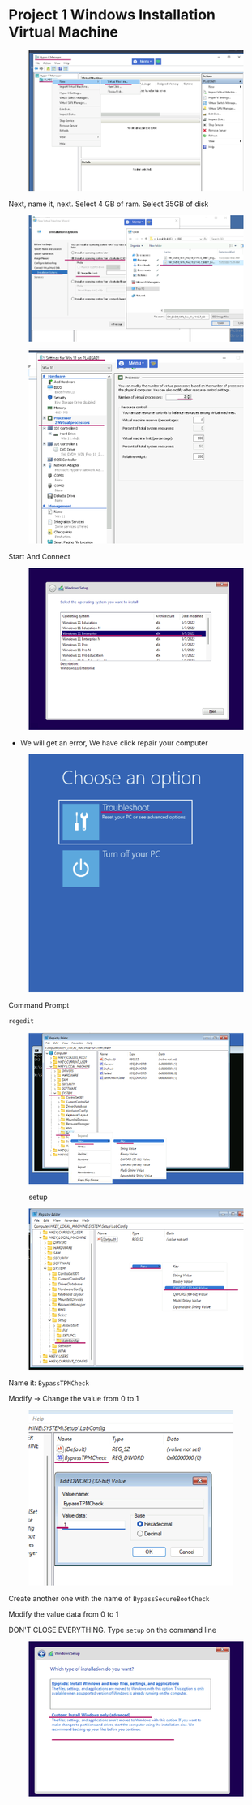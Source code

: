 # Project 1 Windows Installation Virtual Machine



<figure><img src="../../.gitbook/assets/image (3) (1) (1) (1) (1) (1) (1) (1) (1).png" alt=""><figcaption></figcaption></figure>

Next, name it, next. Select 4 GB of ram. Select 35GB of disk

<figure><img src="../../.gitbook/assets/image (1) (1) (1) (1) (1) (1) (1) (1) (1) (1) (1).png" alt=""><figcaption></figcaption></figure>

<figure><img src="../../.gitbook/assets/image (2) (1) (1) (1) (1) (1) (1) (1) (1) (1).png" alt=""><figcaption></figcaption></figure>

Start And Connect



<figure><img src="../../.gitbook/assets/image (3) (1) (1) (1) (1) (1) (1) (1) (1) (1).png" alt=""><figcaption></figcaption></figure>

* We will get an error, We have click repair your computer

<figure><img src="../../.gitbook/assets/image (4) (1) (1) (1) (1) (1) (1) (1) (1).png" alt=""><figcaption></figcaption></figure>

Command Prompt

```powershell
regedit
```

<figure><img src="../../.gitbook/assets/image (5) (1) (1) (1) (1) (1) (1).png" alt=""><figcaption><p>setup</p></figcaption></figure>

<figure><img src="../../.gitbook/assets/image (6) (1) (1) (1) (1).png" alt=""><figcaption></figcaption></figure>

Name it: `BypassTPMCheck`

Modify -> Change the value from 0 to 1

<figure><img src="../../.gitbook/assets/image (8) (1) (1).png" alt=""><figcaption></figcaption></figure>

Create another one with the name of `BypassSecureBootCheck`

&#x20;Modify the value data from 0 to 1

DON'T CLOSE EVERYTHING. Type `setup` on the command line



<figure><img src="../../.gitbook/assets/image (10) (1).png" alt=""><figcaption></figcaption></figure>

